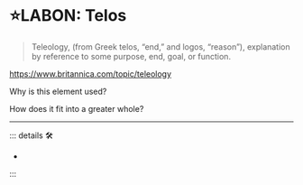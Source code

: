 # ⭐<labor>LABON: Telos</labor>

> Teleology, (from Greek telos, “end,” and logos, “reason”), explanation by reference to some purpose, end, goal, or function.

<https://www.britannica.com/topic/teleology>

Why is this element used?

How does it fit into a greater whole?

---

<!-- =================================================== -->
<!-- =================================================== -->
<!-- =================================================== -->
<!-- =================================================== -->
<!-- =================================================== -->
::: details 🛠

-

:::
